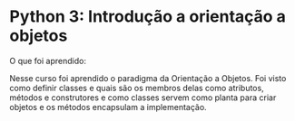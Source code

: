 # Python 3: Introdução a orientação a objetos

O que foi aprendido:

Nesse curso foi aprendido o paradigma da Orientação a Objetos. 
Foi visto como definir classes e quais são os membros delas como atributos, métodos e construtores e como classes servem como planta para criar objetos e os métodos encapsulam a implementação.